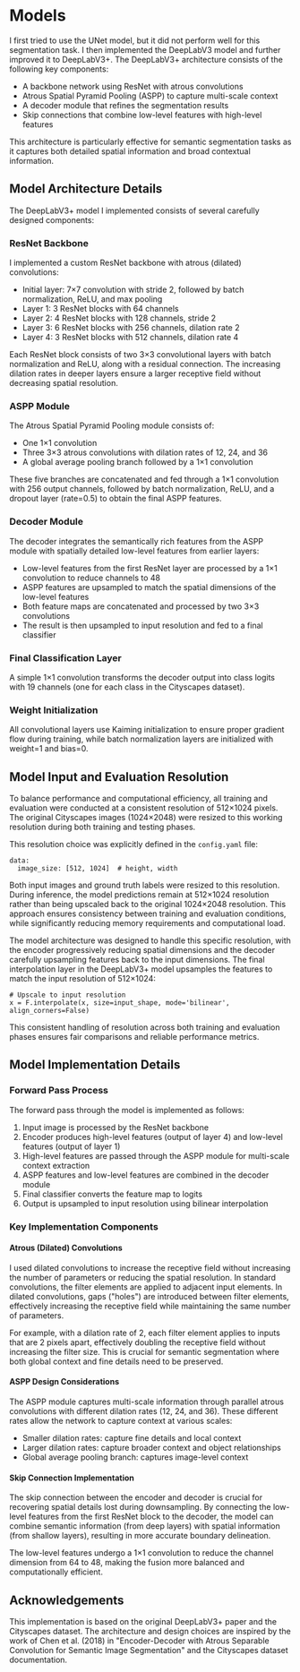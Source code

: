 # Models

I first tried to use the UNet model, but it did not perform well for this segmentation task. I then implemented the DeepLabV3 model and further improved it to DeepLabV3+. The DeepLabV3+ architecture consists of the following key components:

* A backbone network using ResNet with atrous convolutions
* Atrous Spatial Pyramid Pooling (ASPP) to capture multi-scale context
* A decoder module that refines the segmentation results
* Skip connections that combine low-level features with high-level features

This architecture is particularly effective for semantic segmentation tasks as it captures both detailed spatial information and broad contextual information.

## Model Architecture Details

The DeepLabV3+ model I implemented consists of several carefully designed components:

### ResNet Backbone

I implemented a custom ResNet backbone with atrous (dilated) convolutions:

* Initial layer: 7×7 convolution with stride 2, followed by batch normalization, ReLU, and max pooling
* Layer 1: 3 ResNet blocks with 64 channels
* Layer 2: 4 ResNet blocks with 128 channels, stride 2
* Layer 3: 6 ResNet blocks with 256 channels, dilation rate 2
* Layer 4: 3 ResNet blocks with 512 channels, dilation rate 4

Each ResNet block consists of two 3×3 convolutional layers with batch normalization and ReLU, along with a residual connection. The increasing dilation rates in deeper layers ensure a larger receptive field without decreasing spatial resolution.

### ASPP Module

The Atrous Spatial Pyramid Pooling module consists of:

* One 1×1 convolution
* Three 3×3 atrous convolutions with dilation rates of 12, 24, and 36
* A global average pooling branch followed by a 1×1 convolution

These five branches are concatenated and fed through a 1×1 convolution with 256 output channels, followed by batch normalization, ReLU, and a dropout layer (rate=0.5) to obtain the final ASPP features.

### Decoder Module

The decoder integrates the semantically rich features from the ASPP module with spatially detailed low-level features from earlier layers:

* Low-level features from the first ResNet layer are processed by a 1×1 convolution to reduce channels to 48
* ASPP features are upsampled to match the spatial dimensions of the low-level features
* Both feature maps are concatenated and processed by two 3×3 convolutions
* The result is then upsampled to input resolution and fed to a final classifier

### Final Classification Layer

A simple 1×1 convolution transforms the decoder output into class logits with 19 channels (one for each class in the Cityscapes dataset).

### Weight Initialization

All convolutional layers use Kaiming initialization to ensure proper gradient flow during training, while batch normalization layers are initialized with weight=1 and bias=0.

## Model Input and Evaluation Resolution

To balance performance and computational efficiency, all training and evaluation were conducted at a consistent resolution of 512×1024 pixels. The original Cityscapes images (1024×2048) were resized to this working resolution during both training and testing phases.

This resolution choice was explicitly defined in the `config.yaml` file:

```
data:
  image_size: [512, 1024]  # height, width
```

Both input images and ground truth labels were resized to this resolution. During inference, the model predictions remain at 512×1024 resolution rather than being upscaled back to the original 1024×2048 resolution. This approach ensures consistency between training and evaluation conditions, while significantly reducing memory requirements and computational load.

The model architecture was designed to handle this specific resolution, with the encoder progressively reducing spatial dimensions and the decoder carefully upsampling features back to the input dimensions. The final interpolation layer in the DeepLabV3+ model upsamples the features to match the input resolution of 512×1024:

```
# Upscale to input resolution
x = F.interpolate(x, size=input_shape, mode='bilinear', align_corners=False)
```

This consistent handling of resolution across both training and evaluation phases ensures fair comparisons and reliable performance metrics.

## Model Implementation Details

### Forward Pass Process

The forward pass through the model is implemented as follows:

1. Input image is processed by the ResNet backbone
2. Encoder produces high-level features (output of layer 4) and low-level features (output of layer 1)
3. High-level features are passed through the ASPP module for multi-scale context extraction
4. ASPP features and low-level features are combined in the decoder module
5. Final classifier converts the feature map to logits
6. Output is upsampled to input resolution using bilinear interpolation

### Key Implementation Components

#### Atrous (Dilated) Convolutions

I used dilated convolutions to increase the receptive field without increasing the number of parameters or reducing the spatial resolution. In standard convolutions, the filter elements are applied to adjacent input elements. In dilated convolutions, gaps ("holes") are introduced between filter elements, effectively increasing the receptive field while maintaining the same number of parameters.

For example, with a dilation rate of 2, each filter element applies to inputs that are 2 pixels apart, effectively doubling the receptive field without increasing the filter size. This is crucial for semantic segmentation where both global context and fine details need to be preserved.

#### ASPP Design Considerations

The ASPP module captures multi-scale information through parallel atrous convolutions with different dilation rates (12, 24, and 36). These different rates allow the network to capture context at various scales:

* Smaller dilation rates: capture fine details and local context
* Larger dilation rates: capture broader context and object relationships
* Global average pooling branch: captures image-level context

#### Skip Connection Implementation

The skip connection between the encoder and decoder is crucial for recovering spatial details lost during downsampling. By connecting the low-level features from the first ResNet block to the decoder, the model can combine semantic information (from deep layers) with spatial information (from shallow layers), resulting in more accurate boundary delineation.

The low-level features undergo a 1×1 convolution to reduce the channel dimension from 64 to 48, making the fusion more balanced and computationally efficient.

## Acknowledgements
This implementation is based on the original DeepLabV3+ paper and the Cityscapes dataset. The architecture and design choices are inspired by the work of Chen et al. (2018) in "Encoder-Decoder with Atrous Separable Convolution for Semantic Image Segmentation" and the Cityscapes dataset documentation.